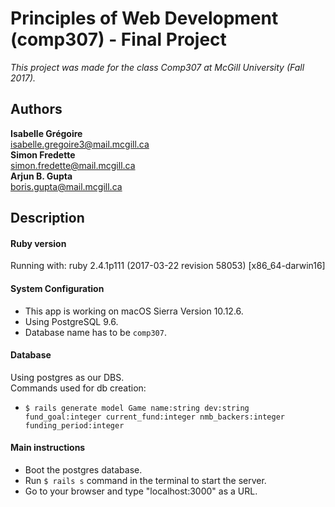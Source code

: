 # Principles of Web Development (comp307) - Final Project

*This project was made for the class Comp307 at McGill University (Fall 2017).*

## Authors
**Isabelle Grégoire**  
isabelle.gregoire3@mail.mcgill.ca  
**Simon Fredette**  
simon.fredette@mail.mcgill.ca  
**Arjun B. Gupta**  
boris.gupta@mail.mcgill.ca

## Description
#### Ruby version
Running with:
ruby 2.4.1p111 (2017-03-22 revision 58053) [x86_64-darwin16]

#### System Configuration
* This app is working on macOS Sierra Version 10.12.6.
* Using PostgreSQL 9.6.
* Database name has to be `comp307`.

#### Database
Using postgres as our DBS.  
Commands used for db creation:
* `$ rails generate model Game name:string dev:string fund_goal:integer current_fund:integer nmb_backers:integer funding_period:integer`

#### Main instructions
* Boot the postgres database.
* Run `$ rails s` command in the terminal to start the server.
* Go to your browser and type "localhost:3000" as a URL.